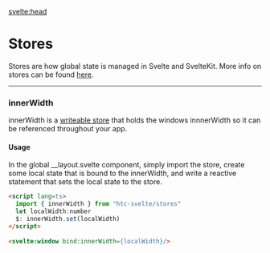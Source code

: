 <script lang=ts>

</script>

<svelte:head>
  <title>Stores</title>
</svelte:head>

# Stores

Stores are how global state is managed in Svelte and SvelteKit. More info on stores can be found [here](https://svelte.dev/docs#svelte_store).

<hr/>

### innerWidth

  innerWidth is a [writeable store](https://svelte.dev/docs#writable) that holds the windows innnerWidth so it can be referenced throughout your app. 

  #### Usage

  In the global __layout.svelte component, simply import the store, create some local state that is bound to the innerWidth, and write a reactive statement that sets the local state to the store.

  ```html
  <script lang=ts>
    import { innerWidth } from "htc-svelte/stores"
    let localWidth:number  
    $: innerWidth.set(localWidth)
  </script>
            
  <svelte:window bind:innerWidth={localWidth}/>
  ```